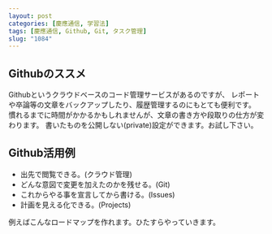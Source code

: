 ```yaml
---
layout: post
categories: [慶應通信, 学習法]
tags: [慶應通信, Github, Git, タスク管理]
slug: "1084"
---
```

## Githubのススメ
Githubというクラウドベースのコード管理サービスがあるのですが、
レポートや卒論等の文章をバックアップしたり、履歴管理するのにもとても便利です。
慣れるまでに時間がかかるかもしれませんが、文章の書き方や段取りの仕方が変わります。
書いたものを公開しない(private)設定ができます。お試し下さい。

## Github活用例
* 出先で閲覧できる。(クラウド管理)
* どんな意図で変更を加えたのかを残せる。(Git)
* これからやる事を宣言してから書ける。(Issues)
* 計画を見える化できる。(Projects)

例えばこんなロードマップを作れます。ひたすらやっていきます。